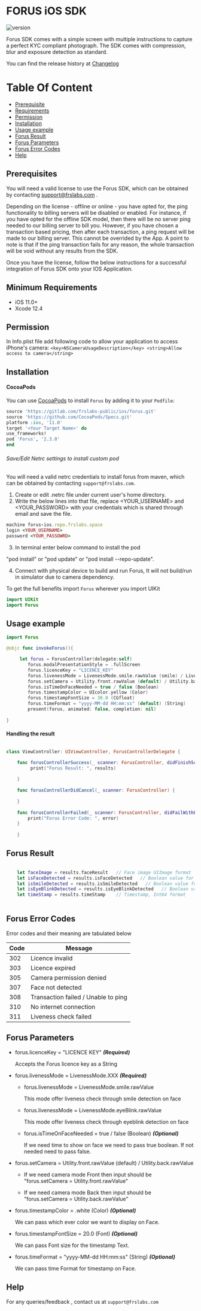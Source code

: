 
# FORUS iOS SDK

![version](https://img.shields.io/badge/version-v2.3.0-blue)

Forus SDK comes with a simple screen with multiple instructions to capture a perfect KYC compliant photograph. The SDK comes with compression, blur and exposure detection as standard.

You can find the release history at [Changelog](CHANGELOG.md)

# Table Of Content
- [Prerequisite](#prerequisite)
- [Requirements](#requirements)
- [Permission](#Permission)
- [Installation](#installation)
- [Usage example](#Usage-example)
- [Forus Result](#Forus-Result)
- [Forus Parameters](#Forus-parameters)
- [Forus Error Codes](#Forus-error-codes)
- [Help](#help)

## Prerequisites

You will need a valid license to use the Forus SDK, which can be obtained by contacting support@frslabs.com .

Depending on the license - offline or online - you have opted for, the ping functionality to billing servers will be disabled or enabled. For instance, if you have opted for the offline SDK model, then there will be no server ping needed to our billing server to bill you. However, if you have chosen a transaction based pricing, then after each transaction, a ping request will be made to our billing server. This cannot be overrided by the App. A point to note is that if the ping transaction fails for any reason, the whole transaction will be void without any results from the SDK.

Once you have the license, follow the below instructions for a successful integration of Forus SDK onto your IOS Application.

## Minimum Requirements

- iOS 11.0+
- Xcode 12.4

## Permission

In Info.plist file add following code to allow your application to access iPhone's camera:
``<key>NSCameraUsageDescription</key>
<string>Allow access to camera</string>``

## Installation

#### CocoaPods
You can use [CocoaPods](http://cocoapods.org/) to install `Forus` by adding it to your `Podfile`:

```ruby
source 'https://gitlab.com/frslabs-public/ios/forus.git'
source 'https://github.com/CocoaPods/Specs.git'
platform :ios, '11.0'
target '<Your Target Name>' do
use_frameworks!
pod 'Forus', '2.3.0'
end
```

###### Save/Edit Netrc settings to install custom pod

You will need a valid netrc credentials to install forus from maven, which can be obtained by contacting `support@frslabs.com`. 

1. Create or edit .netrc file under current user's home directory.
2. Write the below lines into that file, replace <YOUR_USERNAME> and <YOUR_PASSWORD> with your credentials which is shared through email and save the file.
```ruby
machine forus-ios.repo.frslabs.space
login <YOUR_USERNAME>
password <YOUR_PASSOWRD>
```
3. In terminal enter below command to install the pod

"pod install" or "pod update" or "pod install --repo-update".

4. Connect with physical device to build and run Forus, It will not build/run in simulator due to camera dependency.

To get the full benefits import `Forus` wherever you import UIKit

``` swift
import UIKit
import Forus
```

## Usage example

```swift
import Forus

@objc func invokeForus(){

     let forus = ForusController(delegate:self)
        forus.modalPresentationStyle = .fullScreen
        forus.licenceKey = "LICENCE_KEY"
        forus.livenessMode = LivenessMode.smile.rawValue (smile) / LivenessMode.eyeBlink.rawValue (eyeblink)
        forus.setCamera = Utility.front.rawValue (default) / Utility.back.rawValue 
        forus.isTimeOnFaceNeeded = true / false (Boolean)
        forus.timestampColor = UIcolor.yellow (Color)
        forus.timestampFontSize = 30.0 (CGfloat)
        forus.timeFormat = "yyyy-MM-dd HH:mm:ss" (default) (String)
        present(forus, animated: false, completion: nil)
        
}
```
#### Handling the result

```swift

class ViewController: UIViewController, ForusControllerDelegate {

    func forusControllerSuccess(_ scanner: ForusController, didFinishScanningWithResults results: forusResult) {
         print("Forus Result: ", results)
      
    }
    
    func forusControllerDidCancel(_ scanner: ForusController) {
        
    }
    
    func forusControllerFailed(_ scanner: ForusController, didFailWithError error: Int) {
        print("Forus Error Code: ", error)
    }
    
    }
``` 

## Forus Result

```swift

    let faceImage = results.faceResult   // Face image UIImage format 
    let isFaceDetected = results.isFaceDetected   // Boolean value for face detection
    let isSmileDetected = results.isSmileDetected   // Boolean value for smile detection on face
    let isEyeBlinkDetected = results.isEyeBlinkDetected   // Boolean value for eye blink detectin on face
    let timeStamp = results.timeStamp    // Timestamp, Int64 format 
     
```     

## Forus Error Codes

Error codes and their meaning are tabulated below

| Code          | Message                 |
| -------------- | ---------------------- |
| 302  | Licence invalid |
| 303  |  Licence expired |
| 305  | Camera permission denied  |
| 307 | Face not detected  |
| 308  | Transaction failed / Unable to ping |
| 310  | No internet connection |
| 311  | Liveness check failed  |

## Forus Parameters

- forus.licenceKey = "LICENCE KEY" ***(Required)***

  Accepts the Forus licence key as a String

- forus.livenessMode = LivenessMode.XXX  ***(Required)***

  - forus.livenessMode = LivenessMode.smile.rawValue 

    This mode offer liveness check through smile detection on face
  
  - forus.livenessMode = LivenessMode.eyeBlink.rawValue
  
    This mode offer liveness check through eyeblink detection on face
  - forus.isTimeOnFaceNeeded = true / false (Boolean) ***(Optional)***
  
     If we need time to show on face we need to pass true boolean.
     If not needed need to pass false.
     
 - forus.setCamera = Utility.front.rawValue (default) / Utility.back.rawValue 

    - If we need camera mode Front then input should be "forus.setCamera = Utility.front.rawValue"
    
    - If we need camera mode Back then input should be "forus.setCamera = Utility.back.rawValue"

 - forus.timestampColor = .white (Color) ***(Optional)***
 
    We can pass which ever color we want to display on Face.
 - forus.timestampFontSize = 20.0 (Font) ***(Optional)***
 
     We can pass Font size for the timestamp Text.
     
 - forus.timeFormat = "yyyy-MM-dd HH:mm:ss" (String) ***(Optional)***
     
     We can pass time Format for timestamp on Face.
     
  
  
## Help

For any queries/feedback , contact us at `support@frslabs.com` 


